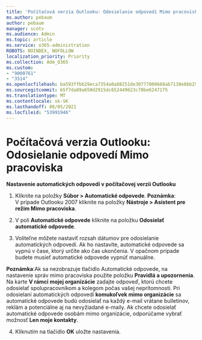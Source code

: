 ```yaml
---
title: 'Počítačová verzia Outlooku: Odosielanie odpovedí Mimo pracoviska'
ms.author: pebaum
author: pebaum
manager: scotv
ms.audience: Admin
ms.topic: article
ms.service: o365-administration
ROBOTS: NOINDEX, NOFOLLOW
localization_priority: Priority
ms.collection: Adm_O365
ms.custom:
- "9000761"
- "3514"
ms.openlocfilehash: ba593ffbb29eca7354a0a88251de30777000668ab7138e8bb2539dbf0f6431d7
ms.sourcegitcommit: b5f7da89a650d2915dc652449623c78be6247175
ms.translationtype: MT
ms.contentlocale: sk-SK
ms.lasthandoff: 08/05/2021
ms.locfileid: "53991946"
---
```

# <a name="outlook-desktop-send-out-of-office-replies"></a>Počítačová verzia Outlooku: Odosielanie odpovedí Mimo pracoviska

**Nastavenie automatických odpovedí v počítačovej verzii Outlooku**

1. Kliknite na položky **Súbor > Automatické odpovede**. **Poznámka**: V prípade Outlooku 2007 kliknite na položky **Nástroje > Asistent pre režim Mimo pracoviska**.

2. V poli **Automatické odpovede** kliknite na položku **Odosielať automatické odpovede**.

3. Voliteľne môžete nastaviť rozsah dátumov pre odosielanie automatických odpovedí. Ak ho nastavíte, automatické odpovede sa vypnú v čase, ktorý určíte ako čas ukončenia. V opačnom prípade budete musieť automatické odpovede vypnúť manuálne.

**Poznámka**:Ak sa nezobrazuje tlačidlo Automatické odpovede, na nastavenie správ mimo pracoviska použite položku **Pravidlá a upozornenia**. Na karte **V rámci mojej organizácie** zadajte odpoveď, ktorú chcete odosielať spolupracovníkom a kolegom počas vašej neprítomnosti. Pri odosielaní automatických odpovedí **komukoľvek mimo organizácie** sa automatické odpovede budú odosielať na každý e-mail vrátane bulletinov, reklám a potenciálne aj na nevyžiadané e-maily. Ak chcete odosielať automatické odpovede osobám mimo organizácie, odporúčame vybrať možnosť **Len moje kontakty**.

4. Kliknutím na tlačidlo **OK** uložte nastavenia.
